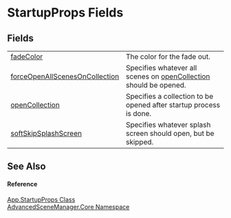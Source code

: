 # StartupProps Fields




## Fields
<table>
<tr>
<td><a href="F_AdvancedSceneManager_Core_App_StartupProps_fadeColor.md">fadeColor</a></td>
<td>The color for the fade out.</td></tr>
<tr>
<td><a href="F_AdvancedSceneManager_Core_App_StartupProps_forceOpenAllScenesOnCollection.md">forceOpenAllScenesOnCollection</a></td>
<td>Specifies whatever all scenes on <a href="F_AdvancedSceneManager_Core_App_StartupProps_openCollection.md">openCollection</a> should be opened.</td></tr>
<tr>
<td><a href="F_AdvancedSceneManager_Core_App_StartupProps_openCollection.md">openCollection</a></td>
<td>Specifies a collection to be opened after startup process is done.</td></tr>
<tr>
<td><a href="F_AdvancedSceneManager_Core_App_StartupProps_softSkipSplashScreen.md">softSkipSplashScreen</a></td>
<td>Specifies whatever splash screen should open, but be skipped.</td></tr>
</table>

## See Also


#### Reference
<a href="T_AdvancedSceneManager_Core_App_StartupProps.md">App.StartupProps Class</a>  
<a href="N_AdvancedSceneManager_Core.md">AdvancedSceneManager.Core Namespace</a>  
